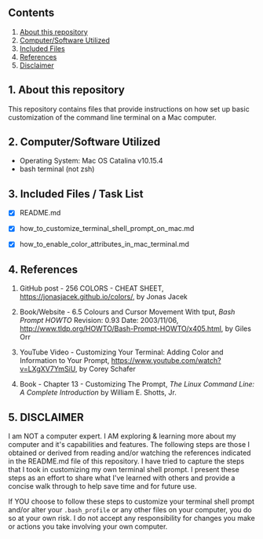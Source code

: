 ## Contents

1. [About this repository](##About-this-repository)
2. [Computer/Software Utilized](##Computer/Software-Utilized)
3. [Included Files](##Included-Files)
4. [References](##References)
5. [Disclaimer](##Disclaimer)

## 1. About this repository

This repository contains files that provide instructions on how set up basic customization of the command line terminal on a Mac computer.

## 2. Computer/Software Utilized
* Operating System:  Mac OS Catalina v10.15.4
* bash terminal (not zsh)

## 3. Included Files / Task List
- [X] README.md  
- [X] how_to_customize_terminal_shell_prompt_on_mac.md  
- [X] how_to_enable_color_attributes_in_mac_terminal.md


## 4. References
1. GitHub post - 256 COLORS - CHEAT SHEET, https://jonasjacek.github.io/colors/, by Jonas Jacek

2. Book/Website - 6.5 Colours and Cursor Movement With tput, *Bash Prompt HOWTO* Revision: 0.93 Date: 2003/11/06, http://www.tldp.org/HOWTO/Bash-Prompt-HOWTO/x405.html, by Giles Orr

3. YouTube Video - Customizing Your Terminal: Adding Color and Information to Your Prompt, https://www.youtube.com/watch?v=LXgXV7YmSiU, by Corey Schafer

4. Book - Chapter 13 - Customizing The Prompt, *The Linux Command Line:  A Complete Introduction* by William E. Shotts, Jr.

## 5. DISCLAIMER

I am NOT a computer expert. I AM exploring & learning more about my computer and it's capabilities and features. The following steps are those I obtained or derived from reading and/or watching the references indicated in the README.md file of this repository. I have tried to capture the steps that I took in customizing my own terminal shell prompt. I present these steps as an effort to share what I've learned with others and provide a concise walk through to help save time and for future use. 

If YOU choose to follow these steps to customize your terminal shell prompt and/or alter your `.bash_profile` or any other files on your computer, you do so at your own risk. I do not accept any responsibility for changes you make or actions you take involving your own computer.